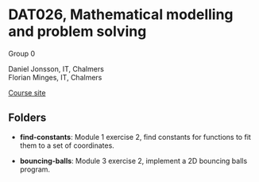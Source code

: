 DAT026, Mathematical modelling and problem solving
==================================================

Group 0

Daniel Jonsson, IT, Chalmers  
Florian Minges, IT, Chalmers

[Course site](http://www.cse.chalmers.se/edu/year/2010/course/DAT026/index.html)

## Folders

* **find-constants**: Module 1 exercise 2, find constants for functions to fit
  them to a set of coordinates.

* **bouncing-balls**: Module 3 exercise 2, implement a 2D bouncing balls
  program.
